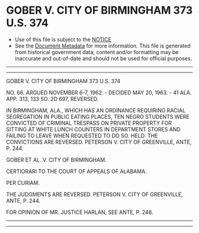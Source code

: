 ---
---

# GOBER V. CITY OF BIRMINGHAM 373 U.S. 374

* Use of this file is subject to the [NOTICE](https://github.com/publicdocs/notice/blob/master/NOTICE)
* See the [Document Metadata](../../../) for more information.
  This file is generated from historical government data; content and/or formatting may be inaccurate and out-of-date and should not be used for official purposes.

----------
----------

GOBER V. CITY OF BIRMINGHAM 373 U.S. 374

NO. 66.  ARGUED NOVEMBER 6-7, 1962.  - DECIDED MAY 20, 1963.  - 41 ALA. APP. 313, 133 SO. 2D 697, REVERSED.

IN BIRMINGHAM, ALA., WHICH HAS AN ORDINANCE REQUIRING RACIAL SEGREGATION IN PUBLIC EATING PLACES, TEN NEGRO STUDENTS WERE CONVICTED OF CRIMINAL TRESPASS ON PRIVATE PROPERTY FOR SITTING AT WHITE LUNCH COUNTERS IN DEPARTMENT STORES AND FAILING TO LEAVE WHEN REQUESTED TO DO SO.  HELD:  THE CONVICTIONS ARE REVERSED.  PETERSON V. CITY OF GREENVILLE, ANTE, P. 244.

GOBER ET AL. V. CITY OF BIRMINGHAM.

CERTIORARI TO THE COURT OF APPEALS OF ALABAMA.

PER CURIAM.

THE JUDGMENTS ARE REVERSED.  PETERSON V. CITY OF GREENVILLE, ANTE, P. 244.

FOR OPINION OF MR. JUSTICE HARLAN, SEE ANTE, P. 248.


----------
----------

